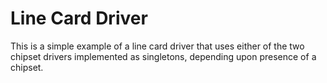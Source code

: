 # Line Card Driver

This is a simple example of a line card driver that uses either of
the two chipset drivers implemented as singletons, depending upon
presence of a chipset.

